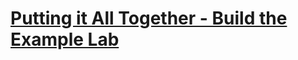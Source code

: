 # [Putting it All Together - Build the Example Lab](https://learn.co/tracks/online-software-engineering-structured/front-end-web-programming/pulling-it-all-together/pulling-it-all-together)

